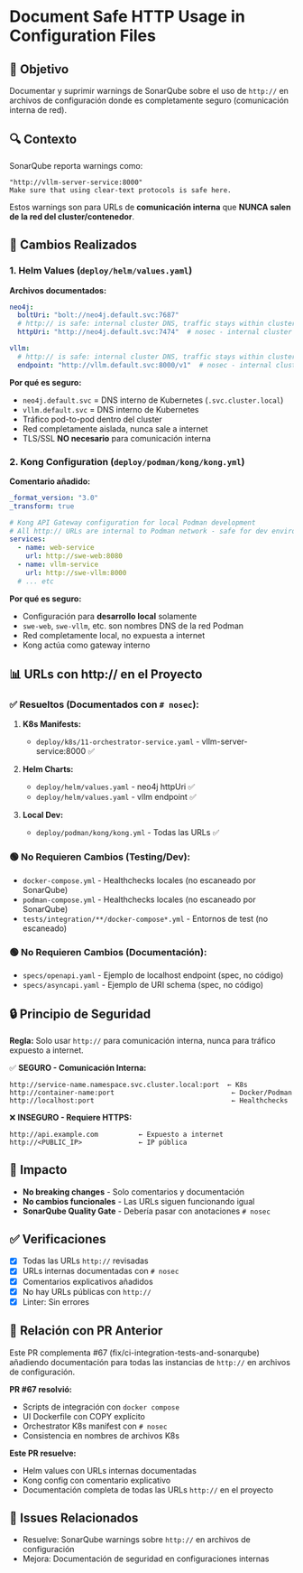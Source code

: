 # Document Safe HTTP Usage in Configuration Files

## 🎯 Objetivo

Documentar y suprimir warnings de SonarQube sobre el uso de `http://` en archivos de configuración donde es completamente seguro (comunicación interna de red).

## 🔍 Contexto

SonarQube reporta warnings como:
```
"http://vllm-server-service:8000"
Make sure that using clear-text protocols is safe here.
```

Estos warnings son para URLs de **comunicación interna** que **NUNCA salen de la red del cluster/contenedor**.

## 🔧 Cambios Realizados

### 1. Helm Values (`deploy/helm/values.yaml`)

**Archivos documentados:**

```yaml
neo4j:
  boltUri: "bolt://neo4j.default.svc:7687"
  # http:// is safe: internal cluster DNS, traffic stays within cluster network
  httpUri: "http://neo4j.default.svc:7474"  # nosec - internal cluster communication

vllm:
  # http:// is safe: internal cluster DNS, traffic stays within cluster network
  endpoint: "http://vllm.default.svc:8000/v1"  # nosec - internal cluster communication
```

**Por qué es seguro:**
- `neo4j.default.svc` = DNS interno de Kubernetes (`.svc.cluster.local`)
- `vllm.default.svc` = DNS interno de Kubernetes
- Tráfico pod-to-pod dentro del cluster
- Red completamente aislada, nunca sale a internet
- TLS/SSL **NO necesario** para comunicación interna

### 2. Kong Configuration (`deploy/podman/kong/kong.yml`)

**Comentario añadido:**

```yaml
_format_version: "3.0"
_transform: true

# Kong API Gateway configuration for local Podman development
# All http:// URLs are internal to Podman network - safe for dev environment
services:
  - name: web-service
    url: http://swe-web:8080
  - name: vllm-service
    url: http://swe-vllm:8000
  # ... etc
```

**Por qué es seguro:**
- Configuración para **desarrollo local** solamente
- `swe-web`, `swe-vllm`, etc. son nombres DNS de la red Podman
- Red completamente local, no expuesta a internet
- Kong actúa como gateway interno

## 📊 URLs con http:// en el Proyecto

### ✅ Resueltos (Documentados con `# nosec`):
1. **K8s Manifests:**
   - `deploy/k8s/11-orchestrator-service.yaml` - vllm-server-service:8000 ✅
   
2. **Helm Charts:**
   - `deploy/helm/values.yaml` - neo4j httpUri ✅
   - `deploy/helm/values.yaml` - vllm endpoint ✅

3. **Local Dev:**
   - `deploy/podman/kong/kong.yml` - Todas las URLs ✅

### 🟢 No Requieren Cambios (Testing/Dev):
- `docker-compose.yml` - Healthchecks locales (no escaneado por SonarQube)
- `podman-compose.yml` - Healthchecks locales (no escaneado por SonarQube)
- `tests/integration/**/docker-compose*.yml` - Entornos de test (no escaneado)

### 🟢 No Requieren Cambios (Documentación):
- `specs/openapi.yaml` - Ejemplo de localhost endpoint (spec, no código)
- `specs/asyncapi.yaml` - Ejemplo de URI schema (spec, no código)

## 🔒 Principio de Seguridad

**Regla:** Solo usar `http://` para comunicación interna, nunca para tráfico expuesto a internet.

✅ **SEGURO - Comunicación Interna:**
```
http://service-name.namespace.svc.cluster.local:port  ← K8s
http://container-name:port                             ← Docker/Podman
http://localhost:port                                  ← Healthchecks
```

❌ **INSEGURO - Requiere HTTPS:**
```
http://api.example.com          ← Expuesto a internet
http://<PUBLIC_IP>              ← IP pública
```

## 🧪 Impacto

- **No breaking changes** - Solo comentarios y documentación
- **No cambios funcionales** - Las URLs siguen funcionando igual
- **SonarQube Quality Gate** - Debería pasar con anotaciones `# nosec`

## ✅ Verificaciones

- [x] Todas las URLs `http://` revisadas
- [x] URLs internas documentadas con `# nosec`
- [x] Comentarios explicativos añadidos
- [x] No hay URLs públicas con `http://`
- [x] Linter: Sin errores

## 📝 Relación con PR Anterior

Este PR complementa #67 (fix/ci-integration-tests-and-sonarqube) añadiendo documentación para todas las instancias de `http://` en archivos de configuración.

**PR #67 resolvió:**
- Scripts de integración con `docker compose`
- UI Dockerfile con COPY explícito
- Orchestrator K8s manifest con `# nosec`
- Consistencia en nombres de archivos K8s

**Este PR resuelve:**
- Helm values con URLs internas documentadas
- Kong config con comentario explicativo
- Documentación completa de todas las URLs `http://` en el proyecto

## 🔗 Issues Relacionados

- Resuelve: SonarQube warnings sobre `http://` en archivos de configuración
- Mejora: Documentación de seguridad en configuraciones internas

